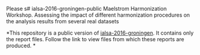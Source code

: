 Please s# ialsa-2016-groningen-public
Maelstrom Harmonization Workshop. Assessing the impact of different harmonization procedures on the analysis results from several real datasets

*This repository is a public version of [ialsa-2016-groningen](https://github.com/IALSA/ialsa-2016-groningen). It contains only the report files. Follow the link to view files from which these reports are produced. *

